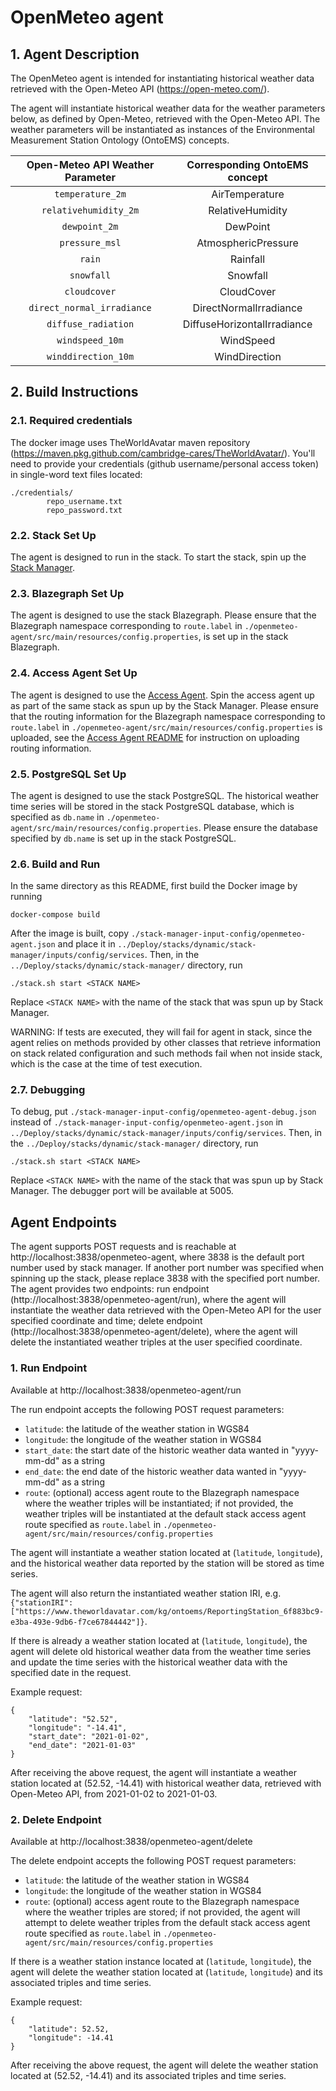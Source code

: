 # OpenMeteo agent

## 1. Agent Description

The OpenMeteo agent is intended for instantiating historical weather data retrieved with the Open-Meteo API (https://open-meteo.com/).

The agent will instantiate historical weather data for the weather parameters below, as defined by Open-Meteo, retrieved with the Open-Meteo API. The weather parameters will be instantiated as instances of the Environmental Measurement Station Ontology (OntoEMS) concepts.

| Open-Meteo API Weather Parameter | Corresponding OntoEMS concept |
|:--------------------------------:|:-----------------------------:|
|      ```temperature_2m```        |        AirTemperature         |
|    ```relativehumidity_2m```     |       RelativeHumidity        |
|        ```dewpoint_2m```         |           DewPoint            |
|        ```pressure_msl```        |      AtmosphericPressure      |
|            ```rain```            |           Rainfall            |
|          ```snowfall```          |           Snowfall            |
|         ```cloudcover```         |          CloudCover           |
|  ```direct_normal_irradiance```  |    DirectNormalIrradiance     |
|     ```diffuse_radiation```      |  DiffuseHorizontalIrradiance  |
|       ```windspeed_10m```        |           WindSpeed           |
|     ```winddirection_10m```      |         WindDirection         |

## 2. Build Instructions

### 2.1. Required credentials
The docker image uses TheWorldAvatar maven repository (https://maven.pkg.github.com/cambridge-cares/TheWorldAvatar/). You'll need to provide your credentials (github username/personal access token) in single-word text files located:
```
./credentials/
        repo_username.txt
        repo_password.txt
```

### 2.2. Stack Set Up
The agent is designed to run in the stack. To start the stack, spin up the [Stack Manager](https://github.com/cambridge-cares/TheWorldAvatar/blob/main/Deploy/stacks/dynamic/stack-manager).

### 2.3. Blazegraph Set Up
The agent is designed to use the stack Blazegraph. Please ensure that the Blazegraph namespace corresponding to ```route.label``` in ```./openmeteo-agent/src/main/resources/config.properties```, is set up in the stack Blazegraph.

### 2.4. Access Agent Set Up
The agent is designed to use the [Access Agent](../AccessAgent). Spin the access agent up as part of the same stack as spun up by the Stack Manager. Please ensure that the routing information for the Blazegraph namespace corresponding to ```route.label``` in ```./openmeteo-agent/src/main/resources/config.properties``` is uploaded, see the [Access Agent README](../AccessAgent) for instruction on uploading routing information.

### 2.5. PostgreSQL Set Up
The agent is designed to use the stack PostgreSQL. The historical weather time series will be stored in the stack PostgreSQL database, which is specified as ```db.name``` in ```./openmeteo-agent/src/main/resources/config.properties```. Please ensure the database specified by ```db.name``` is set up in the stack PostgreSQL.

### 2.6. Build and Run
In the same directory as this README, first build the Docker image by running
```
docker-compose build
```

After the image is built, copy ```./stack-manager-input-config/openmeteo-agent.json``` and place it in ```../Deploy/stacks/dynamic/stack-manager/inputs/config/services```. Then, in the ```../Deploy/stacks/dynamic/stack-manager/``` directory, run 
```
./stack.sh start <STACK NAME>
```
Replace ```<STACK NAME>``` with the name of the stack that was spun up by Stack Manager.

WARNING: If tests are executed, they will fail for agent in stack, since the agent relies on methods provided by other classes that retrieve information on stack related configuration and such methods fail when not inside stack, which is the case at the time of test execution.

### 2.7. Debugging
To debug, put ```./stack-manager-input-config/openmeteo-agent-debug.json``` instead of ```./stack-manager-input-config/openmeteo-agent.json```  in ```../Deploy/stacks/dynamic/stack-manager/inputs/config/services```. Then, in the ```../Deploy/stacks/dynamic/stack-manager/``` directory, run 
```
./stack.sh start <STACK NAME>
```
Replace ```<STACK NAME>``` with the name of the stack that was spun up by Stack Manager. The debugger port will be available at 5005.

## Agent Endpoints 

The agent supports POST requests and is reachable at http://localhost:3838/openmeteo-agent, where 3838 is the default port number used by stack manager. If another port number was specified when spinning up the stack, please replace 3838 with the specified port number. The agent provides two endpoints: run endpoint (http://localhost:3838/openmeteo-agent/run), where the agent will instantiate the weather data retrieved with the Open-Meteo API for the user specified coordinate and time; delete endpoint (http://localhost:3838/openmeteo-agent/delete), where the agent will delete the instantiated weather triples at the user specified coordinate.

### 1. Run Endpoint
Available at http://localhost:3838/openmeteo-agent/run

The run endpoint accepts the following POST request parameters:
- ```latitude```: the latitude of the weather station in WGS84
- ```longitude```: the longitude of the weather station in WGS84
- ```start_date```: the start date of the historic weather data wanted in "yyyy-mm-dd" as a string
- ```end_date```: the end date of the historic weather data wanted in "yyyy-mm-dd" as a string
- ```route```: (optional) access agent route to the Blazegraph namespace where the weather triples will be instantiated; if not provided, the weather triples will be instantiated at the default stack access agent route specified as ```route.label``` in ```./openmeteo-agent/src/main/resources/config.properties```

The agent will instantiate a weather station located at (```latitude```, ```longitude```), and the historical weather data reported by the station will be stored as time series. 

The agent will also return the instantiated weather station IRI, e.g. ```{"stationIRI": ["https://www.theworldavatar.com/kg/ontoems/ReportingStation_6f883bc9-e3ba-493e-9db6-f7ce67844442"]}```.

If there is already a weather station located at (```latitude```, ```longitude```), the agent will delete old historical weather data from the weather time series and update the time series with the historical weather data with the specified date in the request.

Example request:
```
{
    "latitude": "52.52",
    "longitude": "-14.41",
    "start_date": "2021-01-02",
    "end_date": "2021-01-03"
}
```

After receiving the above request, the agent will instantiate a weather station located at (52.52, -14.41) with historical weather data, retrieved with Open-Meteo API, from 2021-01-02 to 2021-01-03.

### 2. Delete Endpoint
Available at http://localhost:3838/openmeteo-agent/delete

The delete endpoint accepts the following POST request parameters:
- ```latitude```: the latitude of the weather station in WGS84
- ```longitude```: the longitude of the weather station in WGS84
- ```route```: (optional) access agent route to the Blazegraph namespace where the weather triples are stored; if not provided, the agent will attempt to delete weather triples from the default stack access agent route specified as ```route.label``` in ```./openmeteo-agent/src/main/resources/config.properties```

If there is a weather station instance located at (```latitude```, ```longitude```), the agent will delete the weather station located at (```latitude```, ```longitude```) and its associated triples and time series.

Example request:
```
{
    "latitude": 52.52,
    "longitude": -14.41
}
```

After receiving the above request, the agent will delete the weather station located at (52.52, -14.41) and its associated triples and time series.